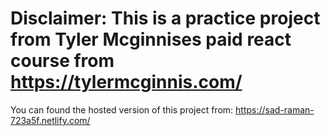 # Disclaimer: This is a practice project from Tyler Mcginnises paid react course from https://tylermcginnis.com/

You can found the hosted version of this project from: https://sad-raman-723a5f.netlify.com/

